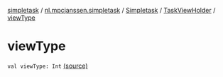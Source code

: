 [simpletask](../../../index.md) / [nl.mpcjanssen.simpletask](../../index.md) / [Simpletask](../index.md) / [TaskViewHolder](index.md) / [viewType](.)

# viewType

`val viewType: Int` [(source)](https://github.com/mpcjanssen/simpletask-android/blob/master/src/main/java/nl/mpcjanssen/simpletask/Simpletask.kt#L1220)